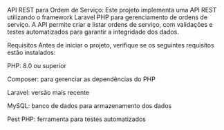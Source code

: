 API REST para Ordem de Serviço:
Este projeto implementa uma API REST utilizando o framework Laravel PHP para gerenciamento de ordens de serviço. A API permite criar e listar ordens de serviço, com validações e testes automatizados para garantir a integridade dos dados.

Requisitos
Antes de iniciar o projeto, verifique se os seguintes requisitos estão instalados:

PHP: 8.0 ou superior

Composer: para gerenciar as dependências do PHP

Laravel: versão mais recente

MySQL: banco de dados para armazenamento dos dados

Pest PHP: ferramenta para testes automatizados

